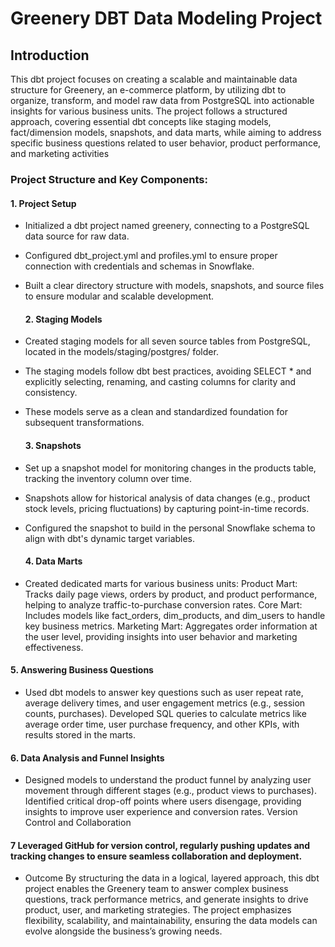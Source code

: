# Greenery DBT Data Modeling Project


## Introduction

This dbt project focuses on creating a scalable and maintainable data structure for Greenery, an e-commerce platform, by utilizing dbt to organize, transform, and model raw data from PostgreSQL into actionable insights for various business units. The project follows a structured approach, covering essential dbt concepts like staging models, fact/dimension models, snapshots, and data marts, while aiming to address specific business questions related to user behavior, product performance, and marketing activities

### Project Structure and Key Components:
  #### 1. Project Setup

- Initialized a dbt project named greenery, connecting to a PostgreSQL data source for raw data.
- Configured dbt_project.yml and profiles.yml to ensure proper connection with credentials and schemas in Snowflake.
- Built a clear directory structure with models, snapshots, and source files to ensure modular and scalable development.

  #### 2. Staging Models

- Created staging models for all seven source tables from PostgreSQL, located in the models/staging/postgres/ folder.
- The staging models follow dbt best practices, avoiding SELECT * and explicitly selecting, renaming, and casting columns for clarity and consistency.
- These models serve as a clean and standardized foundation for subsequent transformations.

  #### 3. Snapshots

- Set up a snapshot model for monitoring changes in the products table, tracking the inventory column over time.
- Snapshots allow for historical analysis of data changes (e.g., product stock levels, pricing fluctuations) by capturing point-in-time records.
- Configured the snapshot to build in the personal Snowflake schema to align with dbt's dynamic target variables.
  
  #### 4. Data Marts

- Created dedicated marts for various business units:
Product Mart: Tracks daily page views, orders by product, and product performance, helping to analyze traffic-to-purchase conversion rates.
Core Mart: Includes models like fact_orders, dim_products, and dim_users to handle key business metrics.
Marketing Mart: Aggregates order information at the user level, providing insights into user behavior and marketing effectiveness.

#### 5. Answering Business Questions

- Used dbt models to answer key questions such as user repeat rate, average delivery times, and user engagement metrics (e.g., session counts, purchases).
Developed SQL queries to calculate metrics like average order time, user purchase frequency, and other KPIs, with results stored in the marts.

#### 6. Data Analysis and Funnel Insights

- Designed models to understand the product funnel by analyzing user movement through different stages (e.g., product views to purchases).
Identified critical drop-off points where users disengage, providing insights to improve user experience and conversion rates.
Version Control and Collaboration

#### 7 Leveraged GitHub for version control, regularly pushing updates and tracking changes to ensure seamless collaboration and deployment.
- Outcome
By structuring the data in a logical, layered approach, this dbt project enables the Greenery team to answer complex business questions, track performance metrics, and generate insights to drive product, user, and marketing strategies. The project emphasizes flexibility, scalability, and maintainability, ensuring the data models can evolve alongside the business’s growing needs.